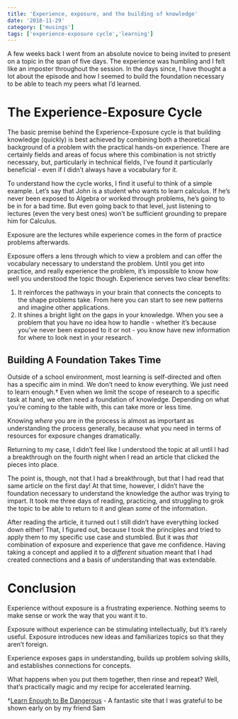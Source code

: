 ```yaml
---
title: 'Experience, exposure, and the building of knowledge'
date: '2018-11-29'
category: ['musings']
tags: ['experience-exposure cycle','learning']
---
```


A few weeks back I went from an absolute novice to being invited to present on a topic in the span of five days. The experience was humbling and I felt like an imposter throughout the session. In the days since, I have thought a lot about the episode and how I seemed to build the foundation necessary to be able to teach my peers what I’d learned. 

# The Experience-Exposure Cycle

The basic premise behind the Experience-Exposure cycle is that building knowledge (quickly) is best achieved by combining both a theoretical background of a problem with the practical hands-on experience. There are certainly fields and areas of focus where this combination is not strictly necessary, but, particularly in technical fields, I’ve found it particularly beneficial - even if I didn’t always have a vocabulary for it. 

To understand how the cycle works, I find it useful to think of a simple example. Let’s say that John is a student who wants to learn calculus. If he’s never been exposed to Algebra or worked through problems, he’s going to be in for a bad time. But even going back to that level, just listening to lectures (even the very best ones) won’t be sufficient grounding to prepare him for Calculus. 

Exposure are the lectures while experience comes in the form of practice problems afterwards. 

Exposure offers a lens through which to view a problem and can offer the vocabulary necessary to understand the problem. Until you get into practice, and really experience the problem, it’s impossible to know how well you understood the topic though. Experience serves two clear benefits: 
  1. It reinforces the pathways in your brain that connects the concepts to the shape problems take. From here you can start to see new patterns and imagine other applications.
  2. It shines a bright light on the gaps in your knowledge. When you see a problem that you have no idea how to handle - whether it’s because you’ve never been exposed to it or not - you know have new information for where to look next in your research.

## Building A Foundation Takes Time
Outside of a school environment, most learning is self-directed and often has a specific aim in mind. We don’t need to know everything. We just need to learn enough.† Even when we limit the scope of research to a specific task at hand, we often need a foundation of knowledge. Depending on what you’re coming to the table with, this can take more or less time. 

Knowing *where* you are in the process is almost as important as understanding the process generally, because what you need in terms of resources for exposure changes dramatically. 

Returning to my case, I didn’t feel like I understood the topic at all until I had a breakthrough on the fourth night when I read an article that clicked the pieces into place.

The point is, though, not that I had a breakthrough, but that I had read that same article on the first day! At that time, however, I didn’t have the foundation necessary to understand the knowledge the author was trying to impart. It took me three days of reading, practicing, and struggling to grok the topic to be able to return to it and glean *some* of the information.

After reading the article, it turned out I still didn’t have everything locked down either! That, I figured out, because I took the principles and tried to apply them to my specific use case and stumbled. But it was *that* combination of exposure and experience that gave me confidence. Having taking a concept and applied it to a *different* situation meant that I had created connections and a basis of understanding that was extendable. 

# Conclusion

Experience without exposure is a frustrating experience. Nothing seems to make sense or work the way that you want it to.

Exposure without experience can be stimulating intellectually, but it’s rarely useful. Exposure introduces new ideas and familiarizes topics so that they aren’t foreign.

Experience exposes gaps in understanding, builds up problem solving skills, and establishes connections for concepts.

What happens when you put them together, then rinse and repeat? Well, that’s practically magic and my recipe for accelerated learning.

†[Learn Enough to Be Dangerous](https://www.learnenough.com/) \- A fantastic site that I was grateful to be shown early on by my friend Sam